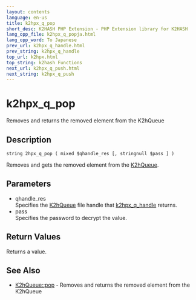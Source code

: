 ```yaml
---
layout: contents
language: en-us
title: k2hpx_q_pop
short_desc: K2HASH PHP Extension - PHP Extension library for K2HASH
lang_opp_file: k2hpx_q_popja.html
lang_opp_word: To Japanese
prev_url: k2hpx_q_handle.html
prev_string: k2hpx_q_handle
top_url: k2hpx.html
top_string: k2hash Functions
next_url: k2hpx_q_push.html
next_string: k2hpx_q_push
---
```


# k2hpx_q_pop
Removes and returns the removed element from the K2hQueue

## Description
```
string 2hpx_q_pop ( mixed $qhandle_res [, stringnull $pass ] )
```
Removes and gets the removed element from the [K2hQueue](k2hq_class.html). 

## Parameters
- qhandle_res  
Specifies the [K2hQueue](k2hq_class.html) file handle that [k2hpx_q_handle](k2hpx_q_handle.html) returns.
- pass  
Specifies the password to decrypt the value.

## Return Values
Returns a value. 

## See Also
- [K2hQueue::pop](k2hq_pop.html) - Removes and returns the removed element from the K2hQueue
